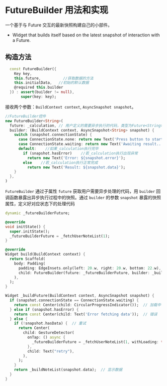 # FutureBuilder 用法和实现

一个基于与 Future 交互的最新快照构建自己的小部件。

- Widget that builds itself based on the latest snapshot of interaction with a Future.

## 构造方法

```dart
  const FutureBuilder({
    Key key,
    this.future,          //获取数据的方法
    this.initialData,   //初始的默认数据
    @required this.builder
  }) : assert(builder != null),
       super(key: key);
```

接收两个参数：`BuildContext context`, `AsyncSnapshot snapshot`。

```dart
//FutureBuilder控件
new FutureBuilder<String>(
  future: _calculation, // 用户定义的需要异步执行的代码，类型为Future<String>或者null的变量或函数
  builder: (BuildContext context, AsyncSnapshot<String> snapshot) {      //snapshot就是_calculation在时间轴上执行过程的状态快照
    switch (snapshot.connectionState) {
      case ConnectionState.none: return new Text('Press button to start');    //如果_calculation未执行则提示：请点击开始
      case ConnectionState.waiting: return new Text('Awaiting result...');  //如果_calculation正在执行则提示：加载中
      default:    //如果_calculation执行完毕
        if (snapshot.hasError)    //若_calculation执行出现异常
          return new Text('Error: ${snapshot.error}');
        else    //若_calculation执行正常完成
          return new Text('Result: ${snapshot.data}');
    }
  },
)
```

`FutureBuilder` 通过子属性 `future` 获取用户需要异步处理的代码，用 `builder` 回调函数暴露出异步执行过程中的快照。通过 `builder` 的参数 `snapshot` 暴露的快照属性，定义好对应状态下的处理代码

```dart
dynamic _futureBuilderFuture;

@override
void initState() {
  super.initState();
  _futureBuilderFuture = _fetchUserNoteList(1);
}

@override
Widget build(BuildContext context) {
  return Scaffold(
    body: Padding(
      padding: EdgeInsets.only(left: 20.w, right: 20.w, bottom: 22.w),
      child: FutureBuilder(future: _futureBuilderFuture, builder: _buildFuture),
    ),
  );
}

Widget _buildFuture(BuildContext context, AsyncSnapshot snapshot) {
  if (snapshot.connectionState == ConnectionState.waiting) {
    return const Center(child: CircularProgressIndicator());  // 加载中
  } else if (snapshot.hasError) {
    return const Center(child: Text('Error fetching data'));  // 错误
  } else {
    if (!snapshot.hasData) {  // 重试
      return Center(
        child: GestureDetector(
          onTap: () async {
            _futureBuilderFuture = _fetchUserNoteList(1, withLoading: true);
          },
          child: Text("retry"),
        ),
      );
    }
    return _buildNoteList(snapshot.data);  // 显示数据
  }
}

```
